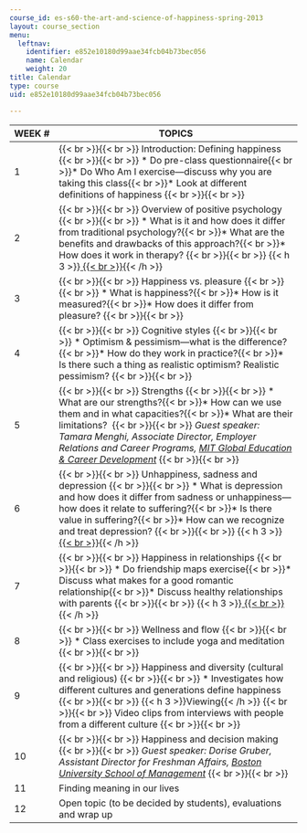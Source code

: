 ```yaml
---
course_id: es-s60-the-art-and-science-of-happiness-spring-2013
layout: course_section
menu:
  leftnav:
    identifier: e852e10180d99aae34fcb04b73bec056
    name: Calendar
    weight: 20
title: Calendar
type: course
uid: e852e10180d99aae34fcb04b73bec056

---
```


| WEEK # | TOPICS |
| --- | --- |
| 1 |  {{< br >}}{{< br >}} Introduction: Defining happiness {{< br >}}{{< br >}} *   Do pre-class questionnaire{{< br >}}*   Do Who Am I exercise—discuss why you are taking this class{{< br >}}*   Look at different definitions of happiness {{< br >}}{{< br >}}  |
| 2 |  {{< br >}}{{< br >}} Overview of positive psychology {{< br >}}{{< br >}} *   What is it and how does it differ from traditional psychology?{{< br >}}*   What are the benefits and drawbacks of this approach?{{< br >}}*   How does it work in therapy? {{< br >}}{{< br >}} {{< h 3 >}}[  {{< br >}}](http://www.pbs.org/thisemotionallife/){{< /h >}} |
| 3 |  {{< br >}}{{< br >}} Happiness vs. pleasure {{< br >}}{{< br >}} *   What is happiness?{{< br >}}*   How is it measured?{{< br >}}*   How does it differ from pleasure? {{< br >}}{{< br >}}  |
| 4 |  {{< br >}}{{< br >}} Cognitive styles {{< br >}}{{< br >}} *   Optimism & pessimism—what is the difference?{{< br >}}*   How do they work in practice?{{< br >}}*   Is there such a thing as realistic optimism? Realistic pessimism? {{< br >}}{{< br >}}  |
| 5 |  {{< br >}}{{< br >}} Strengths {{< br >}}{{< br >}} *   What are our strengths?{{< br >}}*   How can we use them and in what capacities?{{< br >}}*   What are their limitations?  {{< br >}}{{< br >}} _Guest speaker: Tamara Menghi, Associate Director, Employer Relations and Career Programs, [MIT Global Education & Career Development](http://gecd.mit.edu/)_ {{< br >}}{{< br >}}  |
| 6 |  {{< br >}}{{< br >}} Unhappiness, sadness and depression {{< br >}}{{< br >}} *   What is depression and how does it differ from sadness or unhappiness—how does it relate to suffering?{{< br >}}*   Is there value in suffering?{{< br >}}*   How can we recognize and treat depression? {{< br >}}{{< br >}} {{< h 3 >}}[  {{< br >}}](http://www.pbs.org/thisemotionallife/){{< /h >}} |
| 7 |  {{< br >}}{{< br >}} Happiness in relationships {{< br >}}{{< br >}} *   Do friendship maps exercise{{< br >}}*   Discuss what makes for a good romantic relationship{{< br >}}*   Discuss healthy relationships with parents {{< br >}}{{< br >}} {{< h 3 >}}[  {{< br >}}](http://www.pbs.org/thisemotionallife/){{< /h >}} |
| 8 |  {{< br >}}{{< br >}} Wellness and flow {{< br >}}{{< br >}} *   Class exercises to include yoga and meditation {{< br >}}{{< br >}}  |
| 9 |  {{< br >}}{{< br >}} Happiness and diversity (cultural and religious) {{< br >}}{{< br >}} *   Investigates how different cultures and generations define happiness {{< br >}}{{< br >}} {{< h 3 >}}Viewing{{< /h >}} {{< br >}}{{< br >}} Video clips from interviews with people from a different culture {{< br >}}{{< br >}}  |
| 10 |  {{< br >}}{{< br >}} Happiness and decision making {{< br >}}{{< br >}} _Guest speaker: Dorise Gruber, Assistant Director for Freshman Affairs, [Boston University School of Management](http://management.bu.edu/)_ {{< br >}}{{< br >}}  |
| 11 | Finding meaning in our lives |
| 12 | Open topic (to be decided by students), evaluations and wrap up